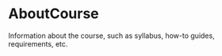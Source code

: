 AboutCourse
===========

Information about the course, such as syllabus, how-to guides, requirements, etc.
